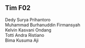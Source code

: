 Tim F02
--------------

Dedy Surya Prihantoro  
Muhammad Burhanuddin Firmansyah  
Kelvin Kasvani Ondang  
Totti Andra Ristiano  
Bima Kusuma Aji
